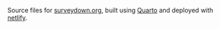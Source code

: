 <!-- badges: start -->

<!-- badges: end -->

Source files for [surveydown.org](https://surveydown.org/), built using [Quarto](https://quarto.org/) and deployed
with [netlify](https://www.netlify.com/).
